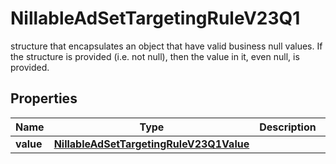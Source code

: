 

# NillableAdSetTargetingRuleV23Q1

structure that encapsulates an object that have valid business null values. If the structure is provided (i.e. not null), then the value in it, even null, is provided.

## Properties

| Name | Type | Description | Notes |
|------------ | ------------- | ------------- | -------------|
|**value** | [**NillableAdSetTargetingRuleV23Q1Value**](NillableAdSetTargetingRuleV23Q1Value.md) |  |  [optional] |



